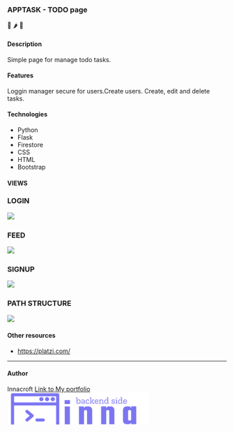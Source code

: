 ### APPTASK - TODO page
📝 🌶️  🐍

#### Description
Simple page for manage todo tasks.

#### Features
Loggin manager secure for users.Create users.
Create, edit and delete tasks.
#### Technologies
- Python
- Flask
- Firestore
- CSS
- HTML
- Bootstrap

#### VIEWS

### LOGIN
![](https://github.com/innacroft/flask/blob/master/app/static/images/login.PNG)
### FEED
![](https://github.com/innacroft/flask/blob/master/app/static/images/feed.PNG)
### SIGNUP
![](https://github.com/innacroft/flask/blob/master/app/static/images/signup.PNG)
### PATH STRUCTURE
![](https://github.com/innacroft/flask/blob/master/app/static/images/estructura_carpetas.PNG)

#### Other resources
- https://platzi.com/

------------
#### Author
Innacroft
[Link to My portfolio](https://innacroft.github.io/portfolio/)<br>
![](https://github.com/innacroft/portfolio/blob/gh-pages/images/back_inna.png)
